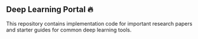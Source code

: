 ## Deep Learning Portal 🔥 
This repository contains implementation code for important research papers and starter guides for common deep learning tools.
